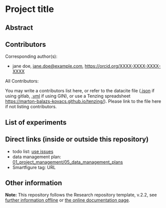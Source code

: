 # Project title

## Abstract

## Contributors

Corresponding author(s): 

- jane doe, jane.doe@example.com, https://orcid.org/XXXX-XXXX-XXXX-XXXX

All Contributors: 

You may write a contributors list here, or refer to the datacite file ([.json](datacite.json) if using gitlab, [.yml](datacite.yml) if using GIN), or use a Tenzing spreadsheet https://marton-balazs-kovacs.github.io/tenzing/). Please link to the file here if not listing contributors.

## List of experiments

## Direct links (inside or outside this repository)

- todo list: [use issues](/issues)
- data management plan: [01_project_management/05_data_management_plans](01_project_management/05_data_management_plans)
- Smartfigure tag: URL

## Other information

**Note:** This repository follows the Research repository template, v.2.2, see [further information offline](.doc/information.md) or [the online documentation page](https://gin-tonic.netlify.app/).
